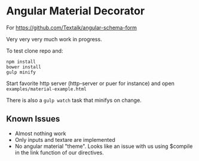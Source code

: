 Angular Material Decorator
==========================

For https://github.com/Textalk/angular-schema-form


Very very very much work in progress.

To test clone repo and:
```
npm install
bower install
gulp minify
```

Start favorite http server (http-server or puer for instance) and open
`examples/material-example.html`

There is also a `gulp watch` task that minifys on change.

Known Issues
------------
  * Almost nothing work
  * Only inputs and textare are implemented
  * No angular material "theme". Looks like an issue with us using $compile in the link function of
    our directives.  
